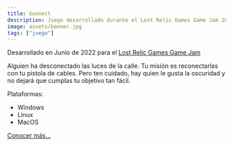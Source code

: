 ```yaml
---
title: Gunnect
description: Juego desarrollado durante el Lost Relic Games Game Jam 2022
image: assets/banner.jpg
tags: ["juego"]
---
```


Desarrollado en Junio de 2022 para el [Lost Relic Games Game Jam](https://itch.io/jam/lost-relic-games-1)

Alguien ha desconectado las luces de la calle. Tu misión es reconectarlas con tu pistola de cables. Pero ten cuidado, hay quien le gusta la oscuridad y no dejará que cumplas tu objetivo tan fácil.

Plataformas:

- Windows
- Linux
- MacOS

[Conocer más...](https://the-solar-moose.itch.io/gunnect)